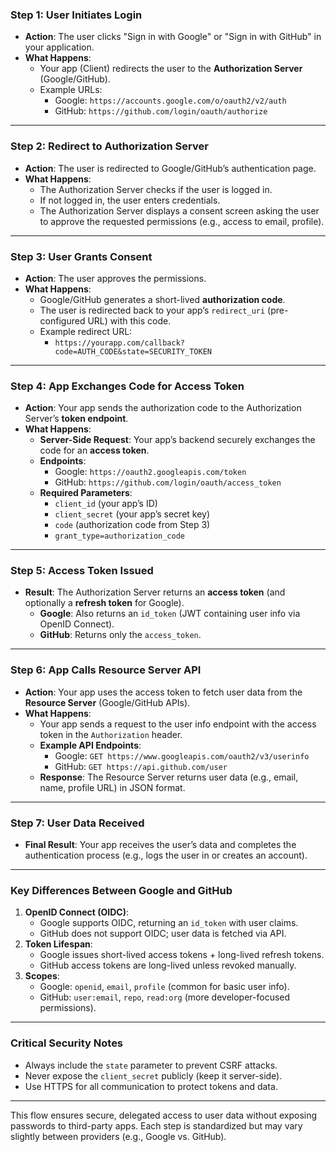 ### **Step 1: User Initiates Login**  
- **Action**: The user clicks "Sign in with Google" or "Sign in with GitHub" in your application.  
- **What Happens**:  
  - Your app (Client) redirects the user to the **Authorization Server** (Google/GitHub).  
  - Example URLs:  
    - Google: `https://accounts.google.com/o/oauth2/v2/auth`  
    - GitHub: `https://github.com/login/oauth/authorize`  

---

### **Step 2: Redirect to Authorization Server**  
- **Action**: The user is redirected to Google/GitHub’s authentication page.  
- **What Happens**:  
  - The Authorization Server checks if the user is logged in.  
  - If not logged in, the user enters credentials.  
  - The Authorization Server displays a consent screen asking the user to approve the requested permissions (e.g., access to email, profile).  

---

### **Step 3: User Grants Consent**  
- **Action**: The user approves the permissions.  
- **What Happens**:  
  - Google/GitHub generates a short-lived **authorization code**.  
  - The user is redirected back to your app’s `redirect_uri` (pre-configured URL) with this code.  
  - Example redirect URL:  
    - `https://yourapp.com/callback?code=AUTH_CODE&state=SECURITY_TOKEN`  

---

### **Step 4: App Exchanges Code for Access Token**  
- **Action**: Your app sends the authorization code to the Authorization Server’s **token endpoint**.  
- **What Happens**:  
  - **Server-Side Request**: Your app’s backend securely exchanges the code for an **access token**.  
  - **Endpoints**:  
    - Google: `https://oauth2.googleapis.com/token`  
    - GitHub: `https://github.com/login/oauth/access_token`  
  - **Required Parameters**:  
    - `client_id` (your app’s ID)  
    - `client_secret` (your app’s secret key)  
    - `code` (authorization code from Step 3)  
    - `grant_type=authorization_code`  

---

### **Step 5: Access Token Issued**  
- **Result**: The Authorization Server returns an **access token** (and optionally a **refresh token** for Google).  
  - **Google**: Also returns an `id_token` (JWT containing user info via OpenID Connect).  
  - **GitHub**: Returns only the `access_token`.  

---

### **Step 6: App Calls Resource Server API**  
- **Action**: Your app uses the access token to fetch user data from the **Resource Server** (Google/GitHub APIs).  
- **What Happens**:  
  - Your app sends a request to the user info endpoint with the access token in the `Authorization` header.  
  - **Example API Endpoints**:  
    - Google: `GET https://www.googleapis.com/oauth2/v3/userinfo`  
    - GitHub: `GET https://api.github.com/user`  
  - **Response**: The Resource Server returns user data (e.g., email, name, profile URL) in JSON format.  

---

### **Step 7: User Data Received**  
- **Final Result**: Your app receives the user’s data and completes the authentication process (e.g., logs the user in or creates an account).  

---

### **Key Differences Between Google and GitHub**  
1. **OpenID Connect (OIDC)**:  
   - Google supports OIDC, returning an `id_token` with user claims.  
   - GitHub does not support OIDC; user data is fetched via API.  
2. **Token Lifespan**:  
   - Google issues short-lived access tokens + long-lived refresh tokens.  
   - GitHub access tokens are long-lived unless revoked manually.  
3. **Scopes**:  
   - Google: `openid`, `email`, `profile` (common for basic user info).  
   - GitHub: `user:email`, `repo`, `read:org` (more developer-focused permissions).  

---

### **Critical Security Notes**  
- Always include the `state` parameter to prevent CSRF attacks.  
- Never expose the `client_secret` publicly (keep it server-side).  
- Use HTTPS for all communication to protect tokens and data.  

---

This flow ensures secure, delegated access to user data without exposing passwords to third-party apps. Each step is standardized but may vary slightly between providers (e.g., Google vs. GitHub).
